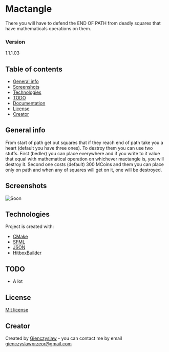 # Mactangle
There you will have to defend the END OF PATH from deadly squares that have mathematicals operations on them.

### Version
1.1.1.03

## Table of contents
* [General info](#general-info)
* [Screenshots](#screenshots)
* [Technologies](#technologies)
* [TODO](#todo)
* [Documentation](#documentation)
* [License](#License)
* [Creator](#creator)

## General info
From start of path get out squares that if they reach end of path take you a heart (default you have three ones). To destroy them you can use two stuffs. First (bedler) you can place everywhere and if you write to it value that equal with mathematical operation on whichever mactangle is, you will destroy it. Second one costs (default) 300 MCoins and them you can place only on path and when any of squares will get on it, one will be destroyed.   

## Screenshots
![Soon]()

## Technologies
Project is created with:
* [CMake](https://cmake.org/)
* [SFML](https://www.sfml-dev.org/)
* [JSON](https://github.com/nlohmann/json/)
* [HitboxBuilder](https://github.com/Tastyep/HitboxBuilder-2D)
	
## TODO
* A lot 

## License
[Mit license](rc/readmes/LICENSE.md)

## Creator
Created by [Gienczyslaw](https://github.com/Gienczyslaw) - you can contact me by email gienczyslawprzeor@gmail.com